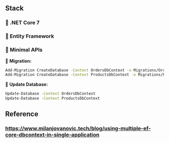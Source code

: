 ## Stack
### 🚀 .NET Core 7
### 🚀 Entity Framework
### 🚀 Minimal APIs

🔗 **Migration:**

```bash
Add-Migration CreateDatabase -Context OrdersDbContext -o Migrations/Orders
Add-Migration CreateDatabase -Context ProductsDbContext -o Migrations/Products
```

🔗 **Update Database:**

```bash
Update-Database -Context OrdersDbContext
Update-Database -Context ProductsDbContext
```

## Reference
### https://www.milanjovanovic.tech/blog/using-multiple-ef-core-dbcontext-in-single-application
